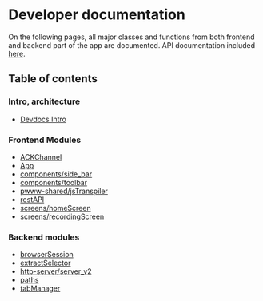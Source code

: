 # Developer documentation
On the following pages, all major classes and functions from both frontend and backend part of the app are documented. 
API documentation included [here](./api.md).

## Table of contents

### Intro, architecture
- [Devdocs Intro](devdocs/intro.md)

### Frontend Modules

- [ACKChannel](modules/ACKChannel.md)
- [App](modules/App.md)
- [components/side\_bar](modules/components_side_bar.md)
- [components/toolbar](modules/components_toolbar.md)
- [pwww-shared/jsTranspiler](modules/jsTranspiler.md)
- [restAPI](modules/restAPI.md)
- [screens/homeScreen](modules/screens_homeScreen.md)
- [screens/recordingScreen](modules/screens_recordingScreen.md)

### Backend modules

- [browserSession](modules/browserSession.md)
- [extractSelector](modules/extractSelector.md)
- [http-server/server\_v2](modules/http_server_server_v2.md)
- [paths](modules/paths.md)
- [tabManager](modules/tabManager.md)
